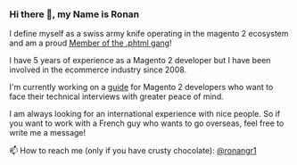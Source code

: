 ### Hi there 👋, my Name is Ronan

I define myself as a swiss army knife operating in the magento 2 ecosystem and am a proud [Member of the .phtml gang](https://github.com/ronangr1/magegang)!

I have 5 years of experience as a Magento 2 developer but I have been involved in the ecommerce industry since 2008.

I'm currently working on a [guide](https://github.com/ronangr1/M2-TechnicalInterviewsResources) for Magento 2 developers who want to face their technical interviews with greater peace of mind.

I am always looking for an international experience with nice people. So if you want to work with a French guy who wants to go overseas, feel free to write me a message!

📫 How to reach me (only if you have crusty chocolate): [@ronangr1](https://twitter.com/ronangr1)

<!--
**ronangr1/ronangr1** is a ✨ _special_ ✨ repository because its `README.md` (this file) appears on your GitHub profile.

Here are some ideas to get you started:

- 🔭 I’m currently working on ...
- 🌱 I’m currently learning ...
- 👯 I’m looking to collaborate on ...
- 🤔 I’m looking for help with ...
- 💬 Ask me about ...
- 📫 How to reach me: ...
- 😄 Pronouns: ...
- ⚡ Fun fact: ...
-->
